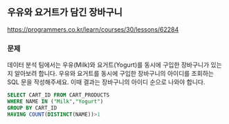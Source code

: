## 우유와 요거트가 담긴 장바구니
https://programmers.co.kr/learn/courses/30/lessons/62284


### 문제
데이터 분석 팀에서는 우유(Milk)와 요거트(Yogurt)를 동시에 구입한 장바구니가 있는지 알아보려 합니다. 우유와 요거트를 동시에 구입한 장바구니의 아이디를 조회하는 SQL 문을 작성해주세요. 이때 결과는 장바구니의 아이디 순으로 나와야 합니다.

```SQL
SELECT CART_ID FROM CART_PRODUCTS
WHERE NAME IN ("Milk","Yogurt")
GROUP BY CART_ID
HAVING COUNT(DISTINCT(NAME))>1
```
